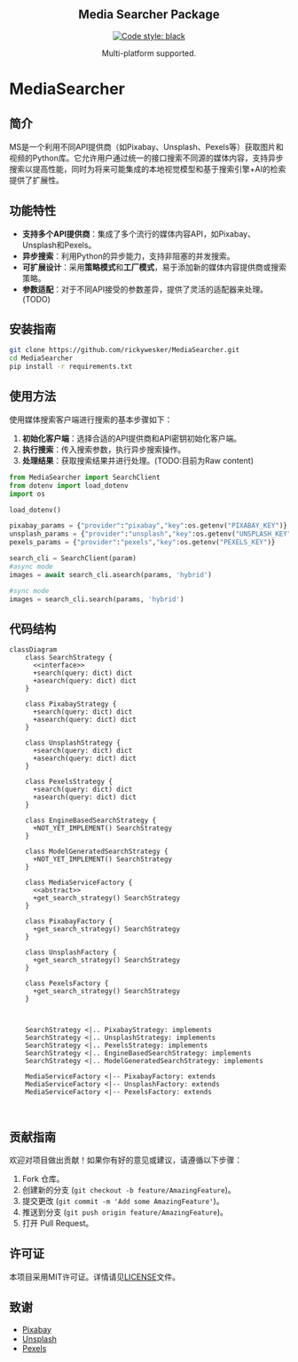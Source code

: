 <h2 align="center">Media Searcher Package</h2>

<p align="center">
<a href="https://github.com/psf/black"><img alt="Code style: black" src="https://img.shields.io/badge/code%20style-black-000000.svg"></a>
</p>
<p align="center">
  Multi-platform supported.
</p>



# MediaSearcher

## 简介

MS是一个利用不同API提供商（如Pixabay、Unsplash、Pexels等）获取图片和视频的Python库。它允许用户通过统一的接口搜索不同源的媒体内容，支持异步搜索以提高性能，同时为将来可能集成的本地视觉模型和基于搜索引擎+AI的检索提供了扩展性。

## 功能特性

- **支持多个API提供商**：集成了多个流行的媒体内容API，如Pixabay、Unsplash和Pexels。
- **异步搜索**：利用Python的异步能力，支持非阻塞的并发搜索。
- **可扩展设计**：采用**策略模式**和**工厂模式**，易于添加新的媒体内容提供商或搜索策略。
- **参数适配**：对于不同API接受的参数差异，提供了灵活的适配器来处理。(TODO)

## 安装指南

```bash
git clone https://github.com/rickywesker/MediaSearcher.git
cd MediaSearcher
pip install -r requirements.txt
```

## 使用方法

使用媒体搜索客户端进行搜索的基本步骤如下：

1. **初始化客户端**：选择合适的API提供商和API密钥初始化客户端。
2. **执行搜索**：传入搜索参数，执行异步搜索操作。
3. **处理结果**：获取搜索结果并进行处理。(TODO:目前为Raw content)

```python
from MediaSearcher import SearchClient
from dotenv import load_dotenv
import os

load_dotenv()

pixabay_params = {"provider":"pixabay","key":os.getenv("PIXABAY_KEY")}
unsplash_params = {"provider":"unsplash","key":os.getenv("UNSPLASH_KEY")}
pexels_params = {"provider":"pexels","key":os.getenv("PEXELS_KEY")}

search_cli = SearchClient(param)
#async mode
images = await search_cli.asearch(params, 'hybrid')

#sync mode
images = search_cli.search(params, 'hybrid')

```

## 代码结构

```mermaid
classDiagram
    class SearchStrategy {
      <<interface>>
      +search(query: dict) dict
      +asearch(query: dict) dict
    }

    class PixabayStrategy {
      +search(query: dict) dict
      +asearch(query: dict) dict
    }

    class UnsplashStrategy {
      +search(query: dict) dict
      +asearch(query: dict) dict
    }

    class PexelsStrategy {
      +search(query: dict) dict
      +asearch(query: dict) dict
    }
    
    class EngineBasedSearchStrategy {
      +NOT_YET_IMPLEMENT() SearchStrategy
    }
    
    class ModelGeneratedSearchStrategy {
      +NOT_YET_IMPLEMENT() SearchStrategy
    }

    class MediaServiceFactory {
      <<abstract>>
      +get_search_strategy() SearchStrategy
    }

    class PixabayFactory {
      +get_search_strategy() SearchStrategy
    }

    class UnsplashFactory {
      +get_search_strategy() SearchStrategy
    }

    class PexelsFactory {
      +get_search_strategy() SearchStrategy
    }

    

    SearchStrategy <|.. PixabayStrategy: implements
    SearchStrategy <|.. UnsplashStrategy: implements
    SearchStrategy <|.. PexelsStrategy: implements
    SearchStrategy <|.. EngineBasedSearchStrategy: implements
    SearchStrategy <|.. ModelGeneratedSearchStrategy: implements

    MediaServiceFactory <|-- PixabayFactory: extends
    MediaServiceFactory <|-- UnsplashFactory: extends
    MediaServiceFactory <|-- PexelsFactory: extends

    

```





## 贡献指南

欢迎对项目做出贡献！如果你有好的意见或建议，请遵循以下步骤：

1. Fork 仓库。
2. 创建新的分支 (`git checkout -b feature/AmazingFeature`)。
3. 提交更改 (`git commit -m 'Add some AmazingFeature'`)。
4. 推送到分支 (`git push origin feature/AmazingFeature`)。
5. 打开 Pull Request。

## 许可证

本项目采用MIT许可证。详情请见[LICENSE](LICENSE)文件。

## 致谢

- [Pixabay](https://pixabay.com/)
- [Unsplash](https://unsplash.com/)
- [Pexels](https://www.pexels.com/)


